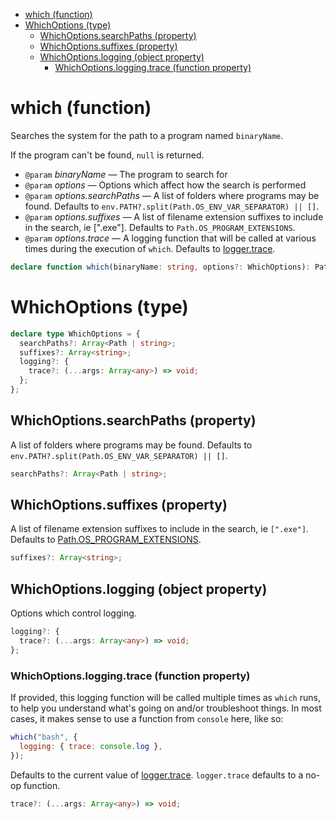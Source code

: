 - [which (function)](#which-function)
- [WhichOptions (type)](#whichoptions-type)
  - [WhichOptions.searchPaths (property)](#whichoptionssearchpaths-property)
  - [WhichOptions.suffixes (property)](#whichoptionssuffixes-property)
  - [WhichOptions.logging (object property)](#whichoptionslogging-object-property)
    - [WhichOptions.logging.trace (function property)](#whichoptionsloggingtrace-function-property)

# which (function)

Searches the system for the path to a program named `binaryName`.

If the program can't be found, `null` is returned.

- `@param` _binaryName_ — The program to search for
- `@param` _options_ — Options which affect how the search is performed
- `@param` _options.searchPaths_ — A list of folders where programs may be found. Defaults to `env.PATH?.split(Path.OS_ENV_VAR_SEPARATOR) || []`.
- `@param` _options.suffixes_ — A list of filename extension suffixes to include in the search, ie [".exe"]. Defaults to `Path.OS_PROGRAM_EXTENSIONS`.
- `@param` _options.trace_ — A logging function that will be called at various times during the execution of `which`. Defaults to [logger.trace](/meta/generated-docs/logger.md#loggertrace-function-property).

```ts
declare function which(binaryName: string, options?: WhichOptions): Path | null;
```

# WhichOptions (type)

```ts
declare type WhichOptions = {
  searchPaths?: Array<Path | string>;
  suffixes?: Array<string>;
  logging?: {
    trace?: (...args: Array<any>) => void;
  };
};
```

## WhichOptions.searchPaths (property)

A list of folders where programs may be found. Defaults to
`env.PATH?.split(Path.OS_ENV_VAR_SEPARATOR) || []`.

```ts
searchPaths?: Array<Path | string>;
```

## WhichOptions.suffixes (property)

A list of filename extension suffixes to include in the search, ie
`[".exe"]`. Defaults to [Path.OS_PROGRAM_EXTENSIONS](/meta/generated-docs/path.md#pathos_program_extensions-static-property).

```ts
suffixes?: Array<string>;
```

## WhichOptions.logging (object property)

Options which control logging.

```ts
logging?: {
  trace?: (...args: Array<any>) => void;
};
```

### WhichOptions.logging.trace (function property)

If provided, this logging function will be called multiple times as
`which` runs, to help you understand what's going on and/or troubleshoot
things. In most cases, it makes sense to use a function from `console`
here, like so:

```js
which("bash", {
  logging: { trace: console.log },
});
```

Defaults to the current value of [logger.trace](/meta/generated-docs/logger.md#loggertrace-function-property). `logger.trace`
defaults to a no-op function.

```ts
trace?: (...args: Array<any>) => void;
```
